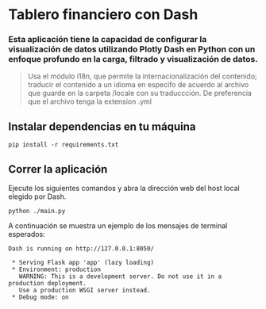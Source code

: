 # Tablero financiero con Dash

### Esta aplicación tiene la capacidad de configurar la visualización de datos utilizando Plotly Dash en Python con un enfoque profundo en la carga, filtrado y visualización de datos.
> Usa el módulo i18n, que permite la internacionalización del contenido; traducir el contenido a un idioma en especifo de acuerdo al archivo que guarde en la carpeta /locale con su traduccción. De preferencia que el archivo tenga la extension .yml

## Instalar dependencias en tu máquina
```shell
pip install -r requirements.txt
```
## Correr la aplicación

Ejecute los siguientes comandos y abra la dirección web del host local elegido por Dash.


```shell
python ./main.py
```

A continuación se muestra un ejemplo de los mensajes de terminal esperados:

```shell
Dash is running on http://127.0.0.1:8050/

 * Serving Flask app 'app' (lazy loading)
 * Environment: production
   WARNING: This is a development server. Do not use it in a production deployment.
   Use a production WSGI server instead.
 * Debug mode: on
```
